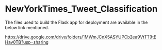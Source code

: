 # NewYorkTimes_Tweet_Classification

The files used to build the Flask app for deployment are available in the below link mentioned.

https://drive.google.com/drive/folders/1MWmJCnX5ASYUPCb2ea9VtTT9tEHav0TB?usp=sharing
